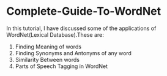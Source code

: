 # Complete-Guide-To-WordNet
In this tutorial, I have discussed some of the applications of WordNet(Lexical Database).These are:
1) Finding Meaning of words
2) Finding Synonyms and Antonyms of any word
3) Similarity Between words
4) Parts of Speech Tagging in WordNet 

